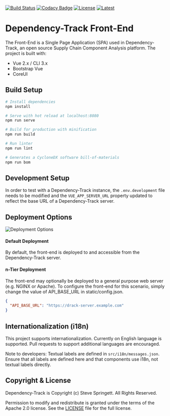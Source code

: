 [![Build Status](https://github.com/DependencyTrack/frontend/workflows/Node%20CI/badge.svg)](https://github.com/DependencyTrack/frontend/actions?workflow=Node+CI)
[![Codacy Badge](https://api.codacy.com/project/badge/Grade/5d481daa38134900abe88e9e064e05c7)](https://www.codacy.com/manual/DependencyTrack/frontend?utm_source=github.com&amp;utm_medium=referral&amp;utm_content=DependencyTrack/frontend&amp;utm_campaign=Badge_Grade)
[![License](https://img.shields.io/badge/license-Apache%202.0-brightgreen.svg)][License]
[![Latest](
https://img.shields.io/npm/v/@dependencytrack/frontend)](https://www.npmjs.com/package/@dependencytrack/frontend)

Dependency-Track Front-End
=========

The Front-End is a Single Page Application (SPA) used in Dependency-Track, an open source Supply Chain Component Analysis platform. 
The project is built with:

* Vue 2.x / CLI 3.x
* Bootstrap Vue
* CoreUI

## Build Setup

``` bash
# Install dependencies
npm install

# Serve with hot reload at localhost:8080
npm run serve

# Build for production with minification
npm run build

# Run linter
npm run lint

# Generates a CycloneDX software bill-of-materials
npm run bom
```

## Development Setup

In order to test with a Dependency-Track instance, the `.env.development` file needs to be modified and the `VUE_APP_SERVER_URL` property updated to 
reflect the base URL of a Dependency-Track server.

## Deployment Options

![Deployment Options](https://raw.githubusercontent.com/DependencyTrack/frontend/master/docs/images/Frontend-Deployment.png)

#### Default Deployment
By default, the front-end is deployed to and accessible from the Dependency-Track server.

#### n-Tier Deployment
The front-end may optionally be deployed to a general purpose web server (e.g. NGINX or Apache). To configure the front-end 
for this scenario, simply change the value of API_BASE_URL in static/config.json.

```json
{
  "API_BASE_URL": "https://drack-server.example.com"
}
```

## Internationalization (i18n)

This project supports internationalization. Currently on English language is supported. Pull requests to support additional languages are encouraged.

Note to developers: Textual labels are defined in `src/i18n/messages.json`. Ensure that all labels are defined here and that components use i18n, not textual labels directly.

Copyright & License
-------------------

Dependency-Track is Copyright (c) Steve Springett. All Rights Reserved.

Permission to modify and redistribute is granted under the terms of the 
Apache 2.0 license. See the [LICENSE] file for the full license.

[License]: https://github.com/DependencyTrack/frontend/blob/master/LICENSE
